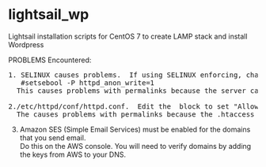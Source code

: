 # lightsail_wp
Lightsail installation scripts for CentOS 7 to create LAMP stack and install Wordpress

PROBLEMS Encountered:
<pre>
1. SELINUX causes problems.  If using SELINUX enforcing, change this boolean for httpd_anon_write->On
   #setsebool -P httpd_anon_write=1
  This causes problems with permalinks because the server cannot write the .htaccess file
  
2./etc/httpd/conf/httpd.conf.  Edit the <directory /var/www/html> block to set "AllowOveride ALL"
  The causes problems with permalinks because the .htaccess is ignored.
</pre>

3. Amazon SES (Simple Email Services) must be enabled for the domains that you send email.  
   Do this on the AWS console.  You will need to verify domains by adding the keys from AWS to your DNS.
